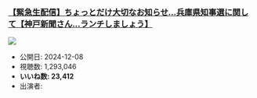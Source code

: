 ### [【緊急生配信】ちょっとだけ大切なお知らせ…兵庫県知事選に関して【神戸新聞さん…ランチしましょう】](https://www.youtube.com/watch?v=0P-1c-mn2mc)
[![](https://img.youtube.com/vi/0P-1c-mn2mc/hqdefault.jpg)](https://www.youtube.com/watch?v=0P-1c-mn2mc)
-   公開日: 2024-12-08
-   視聴数: 1,293,046
-   **いいね数: 23,412**
-   出演者: 
